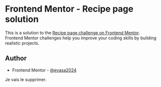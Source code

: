 # Frontend Mentor - Recipe page solution

This is a solution to the [Recipe page challenge on Frontend Mentor](https://www.frontendmentor.io/challenges/recipe-page-KiTsR8QQKm). Frontend Mentor challenges help you improve your coding skills by building realistic projects. 

## Author

- Frontend Mentor - [@evasa2024](https://www.frontendmentor.io/profile/evasa2024)

Je vais le supprimer.
